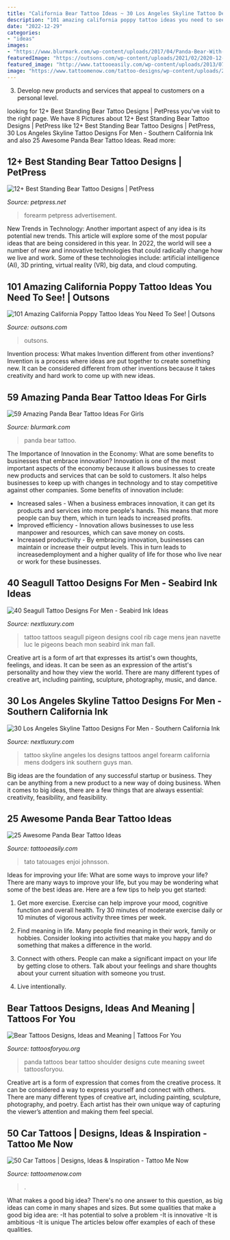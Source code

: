 ```yaml
---
title: "California Bear Tattoo Ideas ~ 30 Los Angeles Skyline Tattoo Designs For Men"
description: "101 amazing california poppy tattoo ideas you need to see!"
date: "2022-12-29"
categories:
- "ideas"
images:
- "https://www.blurmark.com/wp-content/uploads/2017/04/Panda-Bear-With-Rose.jpg"
featuredImage: "https://outsons.com/wp-content/uploads/2021/02/2020-12-10-04.52.42-2460606400611893429_184355972-1024x1024.jpg"
featured_image: "http://www.tattooeasily.com/wp-content/uploads/2013/07/panda-tattoo-23.jpg"
image: "https://www.tattoomenow.com/tattoo-designs/wp-content/uploads/2021/05/car-tattoo-38.jpg"
---
```



3. Develop new products and services that appeal to customers on a personal level.

	

		
looking for 12+ Best Standing Bear Tattoo Designs | PetPress you've visit to the right page. We have 8 Pictures about 12+ Best Standing Bear Tattoo Designs | PetPress like 12+ Best Standing Bear Tattoo Designs | PetPress, 30 Los Angeles Skyline Tattoo Designs For Men - Southern California Ink and also 25 Awesome Panda Bear Tattoo Ideas. Read more:
		
    
## 12+ Best Standing Bear Tattoo Designs | PetPress

<img loading=lazy src="https://cdn.petpress.net/wp-content/uploads/2020/05/11232904/standing-bear-tattoo-small-768x1024.jpg" onerror="this.onerror=null;this.src='https://tse3.mm.bing.net/th?id=OIP.wW_MHN5_SK5_npfh0cWRuQHaJ4&amp;pid=15.1';" alt="12+ Best Standing Bear Tattoo Designs | PetPress">

_Source: petpress.net_

>forearm petpress advertisement. 

	

New Trends in Technology: Another important aspect of any idea is its potential new trends. This article will explore some of the most popular ideas that are being considered in this year.
In 2022, the world will see a number of new and innovative technologies that could radically change how we live and work. Some of these technologies include: artificial intelligence (AI), 3D printing, virtual reality (VR), big data, and cloud computing.

    
## 101 Amazing California Poppy Tattoo Ideas You Need To See! | Outsons

<img loading=lazy src="https://outsons.com/wp-content/uploads/2021/02/2020-12-10-04.52.42-2460606400611893429_184355972-1024x1024.jpg" onerror="this.onerror=null;this.src='https://tse2.mm.bing.net/th?id=OIP.aZ4hElk-hdH2RE_I8lbqJgHaHa&amp;pid=15.1';" alt="101 Amazing California Poppy Tattoo Ideas You Need To See! | Outsons">

_Source: outsons.com_

>outsons. 

	

Invention process: What makes Invention different from other inventions?
Invention is a process where ideas are put together to create something new. It can be considered different from other inventions because it takes creativity and hard work to come up with new ideas.

    
## 59 Amazing Panda Bear Tattoo Ideas For Girls

<img loading=lazy src="https://www.blurmark.com/wp-content/uploads/2017/04/Panda-Bear-With-Rose.jpg" onerror="this.onerror=null;this.src='https://tse3.mm.bing.net/th?id=OIP.b7zmfCQYeUxhjvHZHpQm9gHaHa&amp;pid=15.1';" alt="59 Amazing Panda Bear Tattoo Ideas For Girls">

_Source: blurmark.com_

>panda bear tattoo. 

	

The Importance of Innovation in the Economy: What are some benefits to businesses that embrace innovation?
Innovation is one of the most important aspects of the economy because it allows businesses to create new products and services that can be sold to customers. It also helps businesses to keep up with changes in technology and to stay competitive against other companies. Some benefits of innovation include: 
- Increased sales - When a business embraces innovation, it can get its products and services into more people's hands. This means that more people can buy them, which in turn leads to increased profits. 
- Improved efficiency - Innovation allows businesses to use less manpower and resources, which can save money on costs. 
- Increased productivity - By embracing innovation, businesses can maintain or increase their output levels. This in turn leads to increasedemployment and a higher quality of life for those who live near or work for these businesses.

    
## 40 Seagull Tattoo Designs For Men - Seabird Ink Ideas

<img loading=lazy src="http://nextluxury.com/wp-content/uploads/mens-detailed-seagull-rib-cage-side-tattoos.jpg" onerror="this.onerror=null;this.src='https://tse4.mm.bing.net/th?id=OIP.BS8MTUTxsbtL8fy2ad4_FgHaJ4&amp;pid=15.1';" alt="40 Seagull Tattoo Designs For Men - Seabird Ink Ideas">

_Source: nextluxury.com_

>tattoo tattoos seagull pigeon designs cool rib cage mens jean navette luc le pigeons beach mon seabird ink man fall. 

	

Creative art is a form of art that expresses its artist's own thoughts, feelings, and ideas. It can be seen as an expression of the artist's personality and how they view the world. There are many different types of creative art, including painting, sculpture, photography, music, and dance.

    
## 30 Los Angeles Skyline Tattoo Designs For Men - Southern California Ink

<img loading=lazy src="http://nextluxury.com/wp-content/uploads/forearm-city-of-los-angeles-skyline-mens-tattoo-designs.jpg" onerror="this.onerror=null;this.src='https://tse4.mm.bing.net/th?id=OIP.AbxYmbjbLNMuQK-FSkvh6gHaJ4&amp;pid=15.1';" alt="30 Los Angeles Skyline Tattoo Designs For Men - Southern California Ink">

_Source: nextluxury.com_

>tattoo skyline angeles los designs tattoos angel forearm california mens dodgers ink southern guys man. 

	

Big ideas are the foundation of any successful startup or business. They can be anything from a new product to a new way of doing business. When it comes to big ideas, there are a few things that are always essential: creativity, feasibility, and feasibility.

    
## 25 Awesome Panda Bear Tattoo Ideas

<img loading=lazy src="http://www.tattooeasily.com/wp-content/uploads/2013/07/panda-tattoo-23.jpg" onerror="this.onerror=null;this.src='https://tse2.mm.bing.net/th?id=OIP._N01GQFX7NcNAUZhz7bdyQHaLH&amp;pid=15.1';" alt="25 Awesome Panda Bear Tattoo Ideas">

_Source: tattooeasily.com_

>tato tatouages enjoi johnsson. 

	

Ideas for improving your life: What are some ways to improve your life?
There are many ways to improve your life, but you may be wondering what some of the best ideas are. Here are a few tips to help you get started:
1. Get more exercise. Exercise can help improve your mood, cognitive function and overall health. Try 30 minutes of moderate exercise daily or 10 minutes of vigorous activity three times per week.

2. Find meaning in life. Many people find meaning in their work, family or hobbies. Consider looking into activities that make you happy and do something that makes a difference in the world.

3. Connect with others. People can make a significant impact on your life by getting close to others. Talk about your feelings and share thoughts about your current situation with someone you trust.

4. Live intentionally.

    
## Bear Tattoos Designs, Ideas And Meaning | Tattoos For You

<img loading=lazy src="http://www.tattoosforyou.org/wp-content/uploads/2013/10/Panda-Bear-Tattoos.jpg" onerror="this.onerror=null;this.src='https://tse3.mm.bing.net/th?id=OIP.pUfvWaGvxQGnyDhqDkoZvgHaJ4&amp;pid=15.1';" alt="Bear Tattoos Designs, Ideas and Meaning | Tattoos For You">

_Source: tattoosforyou.org_

>panda tattoos bear tattoo shoulder designs cute meaning sweet tattoosforyou. 

	

Creative art is a form of expression that comes from the creative process. It can be considered a way to express yourself and connect with others. There are many different types of creative art, including painting, sculpture, photography, and poetry. Each artist has their own unique way of capturing the viewer’s attention and making them feel special.

    
## 50 Car Tattoos | Designs, Ideas &amp; Inspiration - Tattoo Me Now

<img loading=lazy src="https://www.tattoomenow.com/tattoo-designs/wp-content/uploads/2021/05/car-tattoo-38.jpg" onerror="this.onerror=null;this.src='https://tse4.mm.bing.net/th?id=OIP.C-_f98d94tze6KtoX-d_TAAAAA&amp;pid=15.1';" alt="50 Car Tattoos | Designs, Ideas &amp; Inspiration - Tattoo Me Now">

_Source: tattoomenow.com_

>. 

	

What makes a good big idea?
There's no one answer to this question, as big ideas can come in many shapes and sizes. But some qualities that make a good big idea are: 
-It has potential to solve a problem
-It is innovative
-It is ambitious
-It is unique 
The articles below offer examples of each of these qualities.

